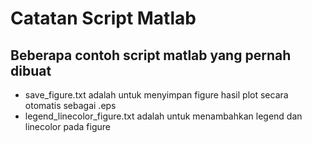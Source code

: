 # Catatan Script Matlab
## Beberapa contoh script matlab yang pernah dibuat

+ save_figure.txt adalah untuk menyimpan figure hasil plot secara otomatis sebagai .eps
+ legend_linecolor_figure.txt adalah untuk menambahkan legend dan linecolor pada figure
